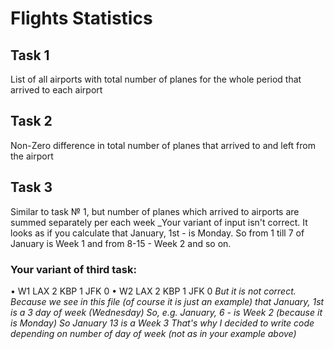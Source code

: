 # Flights Statistics
## Task 1
List of all airports with total number of planes for the whole period that arrived to each airport

## Task 2
Non-Zero difference in total number of planes that arrived to and left from the airport

## Task 3
Similar to  task № 1,  but number of planes which arrived to airports are summed separately per each week
_Your variant of input isn't correct. It looks as if you calculate that January, 1st - is Monday.
 So from 1 till 7 of January is Week 1 and from 8-15 - Week 2 and so on.         
 ### Your variant of  third task:
 • W1
   LAX 2
   KBP 1
   JFK 0
 • W2
   LAX 2
   KBP 1
   JFK 0 
_But it is not correct. 
Because we see in this file (of course it is just an example) that January, 1st is a 3 day of week (Wednesday)
So, e.g. January, 6 - is Week 2 (because it is Monday) So January 13 is a Week 3
That's why I decided to write code depending on number of day of week (not as in your example above)_
